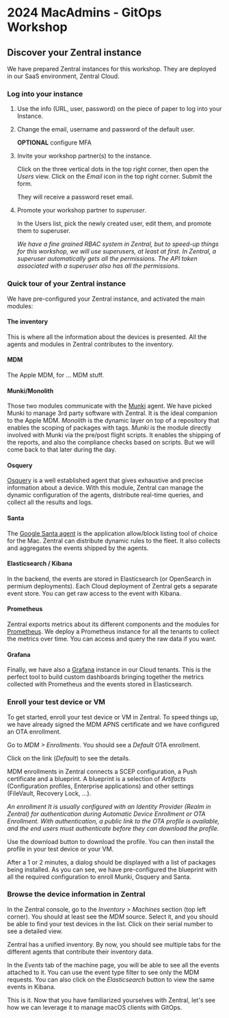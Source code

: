 # 2024 MacAdmins - GitOps Workshop

## Discover your Zentral instance

We have prepared Zentral instances for this workshop. They are deployed in our SaaS environment, Zentral Cloud.

### Log into your instance

1. Use the info (URL, user, password) on the piece of paper to log into your Instance.

2. Change the email, username and password of the default user.
    
    **OPTIONAL** configure MFA

3. Invite your workshop partner(s) to the instance.
    
    Click on the three vertical dots in the top right corner, then open the _Users_ view. Click on the _Email_ icon in the top right corner. Submit the form.

    They will receive a password reset email.

4. Promote your workshop partner to _superuser_.

    In the Users list, pick the newly created user, edit them, and promote them to superuser.

    _We have a fine grained RBAC system in Zentral, but to speed-up things for this workshop, we will use superusers, at least at first. In Zentral, a superuser automatically gets all the permissions. The API token associated with a superuser also has all the permissions._

### Quick tour of your Zentral instance

We have pre-configured your Zentral instance, and activated the main modules:

#### The inventory

This is where all the information about the devices is presented. All the agents and modules in Zentral contributes to the inventory.

#### MDM

The Apple MDM, for … MDM stuff.

#### Munki/Monolith

Those two modules communicate with the [Munki](https://github.com/munki/munki) agent. We have picked Munki to manage 3rd party software with Zentral. It is  the ideal companion to the Apple MDM. _Monolith_ is the dynamic layer on top of a repository that enables the scoping of packages with tags. _Munki_ is the module directly involved with Munki via the pre/post flight scripts. It enables the shipping of the reports, and also the compliance checks based on scripts. But we will come back to that later during the day.

#### Osquery

[Osquery](https://osquery.io/) is a well established agent that gives exhaustive and precise information about a device. With this module, Zentral can manage the dynamic configuration of the agents, distribute real-time queries, and collect all the results and logs.

#### Santa

The [Google Santa agent](https://santa.dev/) is the application allow/block listing tool of choice for the Mac. Zentral can distribute dynamic rules to the fleet. It also collects and aggregates the events shipped by the agents.

#### Elasticsearch / Kibana

In the backend, the events are stored in Elasticsearch (or OpenSearch in permium deployments). Each Cloud deployment of Zentral gets a separate event store. You can get raw access to the event with Kibana.

#### Prometheus

Zentral exports metrics about its different components and the modules for [Prometheus](https://prometheus.io/). We deploy a Prometheus instance for all the tenants to collect the metrics over time. You can access and query the raw data if you want.

#### Grafana

Finally, we have also a [Grafana](https://grafana.com/) instance in our Cloud tenants. This is the perfect tool to build custom dashboards bringing together the metrics collected with Prometheus and the events stored in Elasticsearch.

### Enroll your test device or VM

To get started, enroll your test device or VM in Zentral. To speed things up, we have already signed the MDM APNS certificate and we have configured an OTA enrollment.

Go to _MDM > Enrollments_. You should see a _Default_ OTA enrollment.

Click on the link (_Default_) to see the details.

MDM enrollments in Zentral connects a SCEP configuration, a Push certificate and a blueprint. A blueprint is a selection of _Artifacts_ (Configuration profiles, Enterprise applications) and other settings (FileVault, Recovery Lock, …).

_An enrollment It is usually configured with an Identity Provider (Realm in Zentral) for authentication during Automatic Device Enrollment or OTA Enrollment. With authentication, a public link to the OTA profile is available, and the end users must authenticate before they can download the profile._

Use the download button to download the profile. You can then install the profile in your test device or your VM.

After a 1 or 2 minutes, a dialog should be displayed with a list of packages being installed. As you can see, we have pre-configured the blueprint with all the required configuration to enroll Munki, Osquery and Santa.

### Browse the device information in Zentral

In the Zentral console, go to the _Inventory > Machines_ section (top left corner). You should at least see the _MDM_ source. Select it, and you should be able to find your test devices in the list. Click on their serial number to see a detailed view.

Zentral has a unified inventory. By now, you should see multiple tabs for the different agents that contribute their inventory data.

In the _Events_ tab of the machine page, you will be able to see all the events attached to it. You can use the event type filter to see only the MDM requests. You can also click on the _Elasticsearch_ button to view the same events in Kibana.

This is it. Now that you have familiarized yourselves with Zentral, let's see how we can leverage it to manage macOS clients with GitOps.
